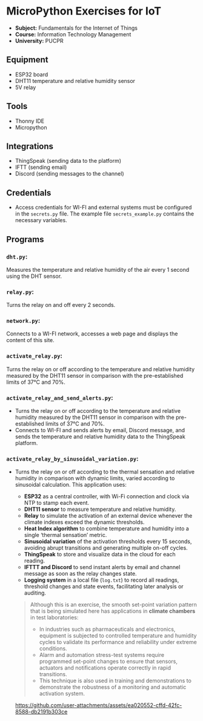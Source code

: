 # MicroPython Exercises for IoT

- **Subject:** Fundamentals for the Internet of Things
- **Course:** Information Technology Management
- **University:** PUCPR


## Equipment
- ESP32 board
- DHT11 temperature and relative humidity sensor
- 5V relay

## Tools
- Thonny IDE
- Micropython

## Integrations
- ThingSpeak (sending data to the platform)
- IFTT (sending email)
- Discord (sending messages to the channel)

## Credentials
- Access credentials for WI-FI and external systems must be configured in the `secrets.py` file. The example file `secrets_example.py` contains the necessary variables.

## Programs

### `dht.py`:
Measures the temperature and relative humidity of the air every 1 second using the DHT sensor.

### `relay.py`:
Turns the relay on and off every 2 seconds.

### `network.py`:
Connects to a WI-FI network, accesses a web page and displays the content of this site.

### `activate_relay.py`:
Turns the relay on or off according to the temperature and relative humidity measured by the DHT11 sensor in comparison with the pre-established limits of 37°C and 70%.

### `activate_relay_and_send_alerts.py`:
- Turns the relay on or off according to the temperature and relative humidity measured by the DHT11 sensor in comparison with the pre-established limits of 37°C and 70%.
- Connects to WI-FI and sends alerts by email, Discord message, and sends the temperature and relative humidity data to the ThingSpeak platform.

### `activate_relay_by_sinusoidal_variation.py`:
- Turns the relay on or off according to the thermal sensation and relative humidity in comparison with dynamic limits, varied according to sinusoidal calculation. This application uses:

    - **ESP32** as a central controller, with Wi-Fi connection and clock via NTP to stamp each event.
    - **DHT11 sensor** to measure temperature and relative humidity.
    - **Relay** to simulate the activation of an external device whenever the climate indexes exceed the dynamic thresholds.
    - **Heat Index algorithm** to combine temperature and humidity into a single ‘thermal sensation’ metric.
    - **Sinusoidal variation** of the activation thresholds every 15 seconds, avoiding abrupt transitions and generating multiple on-off cycles.
    - **ThingSpeak** to store and visualize data in the cloud for each reading.
    - **IFTTT and Discord** to send instant alerts by email and channel message as soon as the relay changes state. 
    - **Logging system** in a local file (`log.txt`) to record all readings, threshold changes and state events, facilitating later analysis or auditing.  

    > Although this is an exercise, the smooth set-point variation pattern that is being simulated here has applications in **climate chambers** in test laboratories:
    >
    > * In industries such as pharmaceuticals and electronics, equipment is subjected to controlled temperature and humidity cycles to validate its performance and reliability under extreme conditions.
    > * Alarm and automation stress-test systems require programmed set-point changes to ensure that sensors, actuators and notifications operate correctly in rapid transitions.
    > * This technique is also used in training and demonstrations to demonstrate the robustness of a monitoring and automatic activation system.  

    https://github.com/user-attachments/assets/ea020552-cffd-42fc-8588-db2191b303ce



